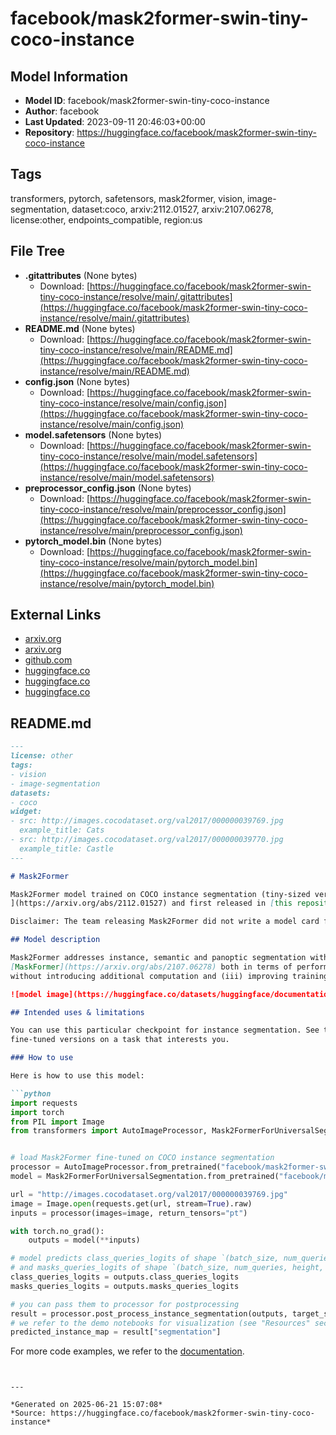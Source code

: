# facebook/mask2former-swin-tiny-coco-instance

## Model Information

- **Model ID**: facebook/mask2former-swin-tiny-coco-instance
- **Author**: facebook
- **Last Updated**: 2023-09-11 20:46:03+00:00
- **Repository**: https://huggingface.co/facebook/mask2former-swin-tiny-coco-instance

## Tags

transformers, pytorch, safetensors, mask2former, vision, image-segmentation, dataset:coco, arxiv:2112.01527, arxiv:2107.06278, license:other, endpoints_compatible, region:us

## File Tree

- **.gitattributes** (None bytes)
  - Download: [https://huggingface.co/facebook/mask2former-swin-tiny-coco-instance/resolve/main/.gitattributes](https://huggingface.co/facebook/mask2former-swin-tiny-coco-instance/resolve/main/.gitattributes)
- **README.md** (None bytes)
  - Download: [https://huggingface.co/facebook/mask2former-swin-tiny-coco-instance/resolve/main/README.md](https://huggingface.co/facebook/mask2former-swin-tiny-coco-instance/resolve/main/README.md)
- **config.json** (None bytes)
  - Download: [https://huggingface.co/facebook/mask2former-swin-tiny-coco-instance/resolve/main/config.json](https://huggingface.co/facebook/mask2former-swin-tiny-coco-instance/resolve/main/config.json)
- **model.safetensors** (None bytes)
  - Download: [https://huggingface.co/facebook/mask2former-swin-tiny-coco-instance/resolve/main/model.safetensors](https://huggingface.co/facebook/mask2former-swin-tiny-coco-instance/resolve/main/model.safetensors)
- **preprocessor_config.json** (None bytes)
  - Download: [https://huggingface.co/facebook/mask2former-swin-tiny-coco-instance/resolve/main/preprocessor_config.json](https://huggingface.co/facebook/mask2former-swin-tiny-coco-instance/resolve/main/preprocessor_config.json)
- **pytorch_model.bin** (None bytes)
  - Download: [https://huggingface.co/facebook/mask2former-swin-tiny-coco-instance/resolve/main/pytorch_model.bin](https://huggingface.co/facebook/mask2former-swin-tiny-coco-instance/resolve/main/pytorch_model.bin)


## External Links

- [arxiv.org](https://arxiv.org/abs/2107.06278)
- [arxiv.org](https://arxiv.org/abs/2112.01527)
- [github.com](https://github.com/facebookresearch/Mask2Former/)
- [huggingface.co](https://huggingface.co/datasets/huggingface/documentation-images/resolve/main/mask2former_architecture.png)
- [huggingface.co](https://huggingface.co/docs/transformers/master/en/model_doc/mask2former)
- [huggingface.co](https://huggingface.co/models?search=mask2former)


## README.md

```markdown
---
license: other
tags:
- vision
- image-segmentation
datasets:
- coco
widget:
- src: http://images.cocodataset.org/val2017/000000039769.jpg
  example_title: Cats
- src: http://images.cocodataset.org/val2017/000000039770.jpg
  example_title: Castle
---

# Mask2Former

Mask2Former model trained on COCO instance segmentation (tiny-sized version, Swin backbone). It was introduced in the paper [Masked-attention Mask Transformer for Universal Image Segmentation
](https://arxiv.org/abs/2112.01527) and first released in [this repository](https://github.com/facebookresearch/Mask2Former/). 

Disclaimer: The team releasing Mask2Former did not write a model card for this model so this model card has been written by the Hugging Face team.

## Model description

Mask2Former addresses instance, semantic and panoptic segmentation with the same paradigm: by predicting a set of masks and corresponding labels. Hence, all 3 tasks are treated as if they were instance segmentation. Mask2Former outperforms the previous SOTA, 
[MaskFormer](https://arxiv.org/abs/2107.06278) both in terms of performance an efficiency by (i) replacing the pixel decoder with a more advanced multi-scale deformable attention Transformer, (ii) adopting a Transformer decoder with masked attention to boost performance without
without introducing additional computation and (iii) improving training efficiency by calculating the loss on subsampled points instead of whole masks.

![model image](https://huggingface.co/datasets/huggingface/documentation-images/resolve/main/mask2former_architecture.png)

## Intended uses & limitations

You can use this particular checkpoint for instance segmentation. See the [model hub](https://huggingface.co/models?search=mask2former) to look for other
fine-tuned versions on a task that interests you.

### How to use

Here is how to use this model:

```python
import requests
import torch
from PIL import Image
from transformers import AutoImageProcessor, Mask2FormerForUniversalSegmentation


# load Mask2Former fine-tuned on COCO instance segmentation
processor = AutoImageProcessor.from_pretrained("facebook/mask2former-swin-tiny-coco-instance")
model = Mask2FormerForUniversalSegmentation.from_pretrained("facebook/mask2former-swin-tiny-coco-instance")

url = "http://images.cocodataset.org/val2017/000000039769.jpg"
image = Image.open(requests.get(url, stream=True).raw)
inputs = processor(images=image, return_tensors="pt")

with torch.no_grad():
    outputs = model(**inputs)

# model predicts class_queries_logits of shape `(batch_size, num_queries)`
# and masks_queries_logits of shape `(batch_size, num_queries, height, width)`
class_queries_logits = outputs.class_queries_logits
masks_queries_logits = outputs.masks_queries_logits

# you can pass them to processor for postprocessing
result = processor.post_process_instance_segmentation(outputs, target_sizes=[image.size[::-1]])[0]
# we refer to the demo notebooks for visualization (see "Resources" section in the Mask2Former docs)
predicted_instance_map = result["segmentation"]
```

For more code examples, we refer to the [documentation](https://huggingface.co/docs/transformers/master/en/model_doc/mask2former).
```


---

*Generated on 2025-06-21 15:07:08*
*Source: https://huggingface.co/facebook/mask2former-swin-tiny-coco-instance*
